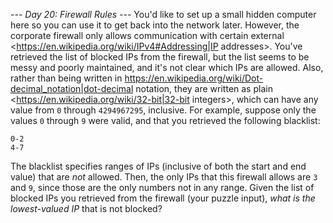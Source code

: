*--- Day 20: Firewall Rules ---*
You'd like to set up a small hidden computer here so you can use it to get back into the network later. However, the corporate firewall only allows communication with certain external <https://en.wikipedia.org/wiki/IPv4#Addressing|IP addresses>.
You've retrieved the list of blocked IPs from the firewall, but the list seems to be messy and poorly maintained, and it's not clear which IPs are allowed. Also, rather than being written in <https://en.wikipedia.org/wiki/Dot-decimal_notation|dot-decimal> notation, they are written as plain <https://en.wikipedia.org/wiki/32-bit|32-bit integers>, which can have any value from `0` through `4294967295`, inclusive.
For example, suppose only the values `0` through `9` were valid, and that you retrieved the following blacklist:
```5-8
0-2
4-7
```
The blacklist specifies ranges of IPs (inclusive of both the start and end value) that are _not_ allowed. Then, the only IPs that this firewall allows are `3` and `9`, since those are the only numbers not in any range.
Given the list of blocked IPs you retrieved from the firewall (your puzzle input), _what is the lowest-valued IP_ that is not blocked?

